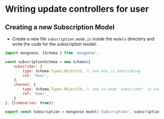 # Writing update controllers for user

## Creating a new Subscription Model
- Create a new file `subscription.mode.js` inside the `models` directory and write the code for the subscription model: 
```javascript
import mongoose, {Schema } from 'mongoose';

const subscriptionSchema = new Schema({
    subscriber: {
        type: Schema.Types.ObjectId, // one who is subscribing
        ref: 'User',
    }, 
    channel: {
        type: Schema.Types.ObjectId, // one to whom 'subscriber' is subscribing
        ref: 'User',
    }
}, {timeseries: true});

export const Subscription = mongoose.model('Subscription', subscriptionSchema);
```